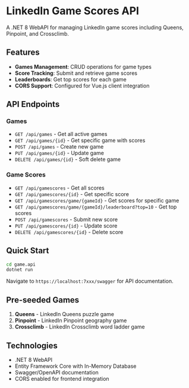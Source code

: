 # LinkedIn Game Scores API

A .NET 8 WebAPI for managing LinkedIn game scores including Queens, Pinpoint, and Crossclimb.

## Features

- **Games Management**: CRUD operations for game types
- **Score Tracking**: Submit and retrieve game scores
- **Leaderboards**: Get top scores for each game
- **CORS Support**: Configured for Vue.js client integration

## API Endpoints

### Games
- `GET /api/games` - Get all active games
- `GET /api/games/{id}` - Get specific game with scores
- `POST /api/games` - Create new game
- `PUT /api/games/{id}` - Update game
- `DELETE /api/games/{id}` - Soft delete game

### Game Scores
- `GET /api/gamescores` - Get all scores
- `GET /api/gamescores/{id}` - Get specific score
- `GET /api/gamescores/game/{gameId}` - Get scores for specific game
- `GET /api/gamescores/game/{gameId}/leaderboard?top=10` - Get top scores
- `POST /api/gamescores` - Submit new score
- `PUT /api/gamescores/{id}` - Update score
- `DELETE /api/gamescores/{id}` - Delete score

## Quick Start

```bash
cd game.api
dotnet run
```

Navigate to `https://localhost:7xxx/swagger` for API documentation.

## Pre-seeded Games

1. **Queens** - LinkedIn Queens puzzle game
2. **Pinpoint** - LinkedIn Pinpoint geography game  
3. **Crossclimb** - LinkedIn Crossclimb word ladder game

## Technologies

- .NET 8 WebAPI
- Entity Framework Core with In-Memory Database
- Swagger/OpenAPI documentation
- CORS enabled for frontend integration